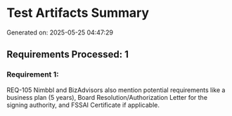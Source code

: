 # Test Artifacts Summary
Generated on: 2025-05-25 04:47:29

## Requirements Processed: 1

### Requirement 1:
REQ-105 Nimbbl and BizAdvisors also mention potential requirements like a business plan (5 years), Board Resolution/Authorization Letter for the signing authority, and FSSAI Certificate if applicable.

